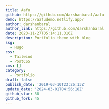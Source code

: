 ```yaml
---
title: Aafu
github: https://github.com/darshanbaral/aafu
demo: https://aafudemo.netlify.app/
author: darshanbaral
author_link: https://github.com/darshanbaral
date: 2023-11-27T05:14:11.316Z
description: Portfolio theme with blog
ssg:
  - Hugo
css:
  - Tailwind
  - PostCSS
cms: []
category:
  - Portfolio
draft: false
publish_date: '2019-03-10T23:26:13Z'
update_date: '2024-03-01T04:56:18Z'
github_star: 38
github_fork: 45
---
```

